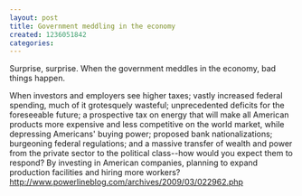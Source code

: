 ```yaml
---
layout: post
title: Government meddling in the economy
created: 1236051842
categories:
---
```

 Surprise, surprise.  When the government meddles in the economy, bad things happen. 
 
 When investors and employers see higher taxes; vastly increased federal spending, much of it grotesquely wasteful; unprecedented deficits for the foreseeable future; a prospective tax on energy that will make all American products more expensive and less competitive on the world market, while depressing Americans' buying power; proposed bank nationalizations; burgeoning federal regulations; and a massive transfer of wealth and power from the private sector to the political class--how would you expect them to respond? By investing in American companies, planning to expand production facilities and hiring more workers? 
   http://www.powerlineblog.com/archives/2009/03/022962.php   
 
